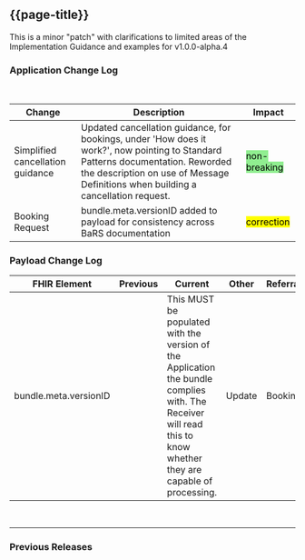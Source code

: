 ## {{page-title}}
This is a minor "patch" with clarifications to limited areas of the Implementation Guidance and examples for v1.0.0-alpha.4

### Application Change Log


<br>


| Change                                    | Description                                     | Impact                                                                  | 
|-------------------------------------------|-------------------------------------------------|-------------------------------------------------------------------------|
| Simplified cancellation guidance   | Updated cancellation guidance, for bookings, under 'How does it work?', now pointing to Standard Patterns documentation. Reworded the description on use of Message Definitions when building a cancellation request. |   <mark style="background-color: LightGreen">non-breaking</mark>  |
| Booking Request  | bundle.meta.versionID added to payload for consistency across BaRS documentation|    <mark style="background-color: Yellow">correction</mark>  | 
### Payload Change Log


| FHIR Element                                         | Previous | Current    | Other   | Referral/Booking | Rationale                                                                                       |  Impact  |
|------------------------------------------------------|----------|------------|---------|------------------|-------------------------------------------------------------------------------------------------|----------|
| bundle.meta.versionID |      |   This MUST be populated with the version of the Application the bundle complies with. The Receiver will read this to know whether they are capable of processing.        | Update        | Booking Request         |Implementation guidance added   |   <mark style="background-color: Yellow">correction</mark>  | 

  

<br>
<hr>

### Previous Releases